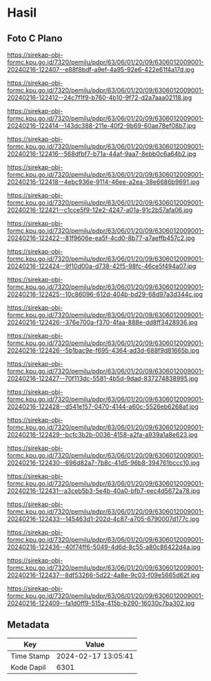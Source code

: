# Hasil

## Foto C Plano

https://sirekap-obj-formc.kpu.go.id/7320/pemilu/pdpr/63/06/01/20/09/6306012009001-20240216-122407--e88f8bdf-a9ef-4a95-92e6-422e61f4a17d.jpg

https://sirekap-obj-formc.kpu.go.id/7320/pemilu/pdpr/63/06/01/20/09/6306012009001-20240216-122412--24c7f1f9-b760-4b10-9f72-d2a7aaa02118.jpg

https://sirekap-obj-formc.kpu.go.id/7320/pemilu/pdpr/63/06/01/20/09/6306012009001-20240216-122414--143dc388-211e-40f2-9b69-60ae78ef08b7.jpg

https://sirekap-obj-formc.kpu.go.id/7320/pemilu/pdpr/63/06/01/20/09/6306012009001-20240216-122416--568dfbf7-b71a-44af-9aa7-8ebb0c6a64b2.jpg

https://sirekap-obj-formc.kpu.go.id/7320/pemilu/pdpr/63/06/01/20/09/6306012009001-20240216-122418--4ebc936e-9114-46ee-a2ea-38e6686b9691.jpg

https://sirekap-obj-formc.kpu.go.id/7320/pemilu/pdpr/63/06/01/20/09/6306012009001-20240216-122421--c1cce5f9-12e2-4247-a01a-91c2b57afa06.jpg

https://sirekap-obj-formc.kpu.go.id/7320/pemilu/pdpr/63/06/01/20/09/6306012009001-20240216-122422--81f9606e-ea5f-4cd0-8b77-a7aeffb457c2.jpg

https://sirekap-obj-formc.kpu.go.id/7320/pemilu/pdpr/63/06/01/20/09/6306012009001-20240216-122424--9f10d00a-d738-42f5-98fc-46ce5f494a07.jpg

https://sirekap-obj-formc.kpu.go.id/7320/pemilu/pdpr/63/06/01/20/09/6306012009001-20240216-122425--10c86096-612d-404b-bd29-68d97a3d344c.jpg

https://sirekap-obj-formc.kpu.go.id/7320/pemilu/pdpr/63/06/01/20/09/6306012009001-20240216-122426--376e700a-f370-4faa-888e-dd8ff3428936.jpg

https://sirekap-obj-formc.kpu.go.id/7320/pemilu/pdpr/63/06/01/20/09/6306012009001-20240216-122426--5b1bac9e-f695-4364-ad3d-688f9d81665b.jpg

https://sirekap-obj-formc.kpu.go.id/7320/pemilu/pdpr/63/06/01/20/09/6306012009001-20240216-122427--70f113dc-5581-4b5d-9dad-837274838995.jpg

https://sirekap-obj-formc.kpu.go.id/7320/pemilu/pdpr/63/06/01/20/09/6306012009001-20240216-122428--d541e157-0470-4144-a60c-5526eb6268af.jpg

https://sirekap-obj-formc.kpu.go.id/7320/pemilu/pdpr/63/06/01/20/09/6306012009001-20240216-122429--bcfc3b2b-0036-4158-a2fa-a939a1a8e623.jpg

https://sirekap-obj-formc.kpu.go.id/7320/pemilu/pdpr/63/06/01/20/09/6306012009001-20240216-122430--696d82a7-7b8c-41d5-96b8-394761bccc10.jpg

https://sirekap-obj-formc.kpu.go.id/7320/pemilu/pdpr/63/06/01/20/09/6306012009001-20240216-122431--a3ceb5b3-5e4b-40a0-bfb7-eec4d5672a78.jpg

https://sirekap-obj-formc.kpu.go.id/7320/pemilu/pdpr/63/06/01/20/09/6306012009001-20240216-122433--145463d1-202d-4c87-a705-6790007d177c.jpg

https://sirekap-obj-formc.kpu.go.id/7320/pemilu/pdpr/63/06/01/20/09/6306012009001-20240216-122436--40f74ff6-5049-4d6d-8c55-a80c86422d4a.jpg

https://sirekap-obj-formc.kpu.go.id/7320/pemilu/pdpr/63/06/01/20/09/6306012009001-20240216-122437--8df53266-5d22-4a8e-9c03-f09e5665d62f.jpg

https://sirekap-obj-formc.kpu.go.id/7320/pemilu/pdpr/63/06/01/20/09/6306012009001-20240216-122409--fa1d0ff9-515a-415b-b290-16030c7ba302.jpg


## Metadata

| Key        | Value               |
| ---------- | ------------------- |
| Time Stamp | 2024-02-17 13:05:41 |
| Kode Dapil | 6301                |



